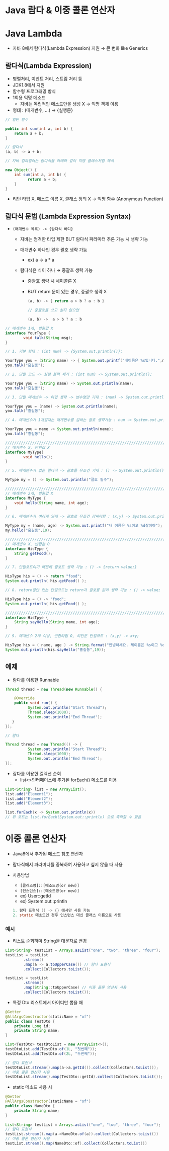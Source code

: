 # Java 람다 & 이중 콜론 연산자





# Java Lambda

- 자바 8에서 람다식(Lambda Expression) 지원 → 큰 변화  like Generics



## 람다식(Lambda Expression)

- 병렬처리, 이벤트 처리, 스트림 처리 등
- JDK1.8에서 지원
- 함수형 프로그래밍 방식
- 1회용 익명 메소드
  - 자바는 독립적인 메소드만을 생성 X → 익명 객체 이용
- 형태 : (매개변수, …) → {실행문}

```java
// 일반 함수

public int sum(int a, int b) {
    return a + b;
}

// 람다식
(a, b) -> a + b;

// 자바 컴파일러는 람다식을 아래와 같이 익명 클래스처럼 해석

new Object() {
    int sum(int a, int b) {
          return a + b;
    }
}
```

- 리턴 타입 X,  메소드 이름 X, 클래스 정의 X → 익명 함수 (Anonymous  Function)



## 람다식 문법 (Lambda Expression Syntax)

- ```
  (매개변수 목록) -> {람다식 바디}
  ```

  - 자바는 엄격한 타입 제한 BUT 람다식 파라미터 추론 가능 시 생략 가능

  - 매개변수 하나인 경우 괄호 생략 가능

    - ex)  a -> a * a

  - 람다식은 식이 하나 → 중괄호 생략 가능

    - 중괄호 생략 시 세미콜론 X

    - BUT return 문이 있는 경우, 중괄호 생략 X

      ```java
      (a, b) -> { return a > b ? a : b }
      
      // 중괄호를 쓰고 싶지 않으면
      
      (a, b) ->  a > b ? a : b
      ```

```java
// 매개변수 1개, 반환값 X
interface YourType {
		void talk(String msg);
}

// 1. 기본 형태 : (int num) -> {System.out.println()};

YourType you = (String name) -> { System.out.printf("내이름은 %s입니다.",name); }
you.talk("홍길동");

// 2. 단일 코드 -> 실행 블럭 제거 : (int num) -> System.out.println();

YourType you = (String name) -> System.out.println(name);
you.talk("홍길동");

// 3. 단일 매개변수 -> 타입 생략 -> 변수명만 기재 : (num) -> System.out.println();

YourType you = (name) -> System.out.println(name);
you.talk("홍길동");

// 4. 매개변수가 1개일때는 매개변수를 감싸는 괄호 생략가능 : num -> System.out.println();

YourType you = name -> System.out.println(name);
you.talk("홍길동");

/////////////////////////////////////////////////////////////////////////////////
// 매겨변수 X, 반환값 X
interface MyType{
		void hello();
}

// 5. 매개변수가 없는 람다식 -> 괄호를 무조건 기재 : () -> System.out.println();

MyType my = () -> System.out.println("괄호 필수");

/////////////////////////////////////////////////////////////////////////////////
// 매개변수 2개, 반환값 X 
interface MyType {
    void hello(String name, int age);
}

// 6. 매개변수가 여러개 일때 -> 괄호로 무조건 감싸야함 : (x,y) -> System.out.println();

MyType my = (name, age) -> System.out.printf("내 이름은 %s이고 %d살이야"); 
my.hello("홍길동",19);

/////////////////////////////////////////////////////////////////////////////////
// 매개변수 X, 반환값 O
interface HisType {
    String getFood();
}

// 7. 단일코드이기 때문에 괄호도 생략 가능 : () -> {return value;}

HisType his = () -> return "food";
System.out.println( his.getFood() );

// 8. return문만 있는 단일코드는 return과 괄호를 같이 생략 가능 : () -> value;

HisType his = () -> "food";
System.out.println( his.getFood() );

////////////////////////////////////////////////////////////////////////////////
interface HisTpye {
    String sayHello(String name, int age);
}

// 9. 매개변수 2개 이상, 반환타입 O, 리턴문 단일코드 : (x,y) -> x+y;

HisType his = ( name, age ) -> String.format("안녕하세요. 제이름은 %s이고 %d살 입니다.",name, age);
System.out.println(his.sayHello("홍길동",19));
```







## 예제

- 람다를 이용한 Runnable

```java
Thread thread = new Thread(new Runnable() {

    @Override
    public void run() {
          System.out.println("Start Thread");
          Thread.sleep(1000);
          System.out.println("End Thread");
   }
});

// 람다

Thread thread = new Thread(() -> {
          System.out.println("Start Thread");
          Thread.sleep(1000);
          System.out.println("End Thread");
});
```

- 람다를 이용한 컬렉션 순회
  - list<>인터페이스에 추가된 forEach() 메소드를 이용

```java
List<String> list = new ArrayList();
list.add("Element1");
list.add("Element2");
list.add("Element3");

list.forEach(x -> System.out.println(x))
// 위 코드는 list.forEach(System.out::println) 으로 축약할 수 있음
```











# 이중 콜론 연산자

- Java8에서 추가된 메소드 참조 연산자

- 람다식에서 파라미터를 중복하여 사용하고 싶지 않을 때 사용

- 사용방법

  - `[클래스명]::[메소드명(or new)]`
  - `[인스턴스]::[메소드명(or new)]`
  - ex) User::getId
  - ex) System.out::println

  ```java
  1. 람다 표현식 () -> {} 에서만 사용 가능
  2. static 메소드인 경우 인스턴스 대신 클래스 이름으로 사용
  ```





### 예시

- 리스트 순회하며 String을 대문자로 변경

```java
List<String> testList = Arrays.asList("one", "two", "three", "four");
testList = testList
        .stream()
        .map(a -> a.toUpperCase()) // 람다 표현식 
        .collect(Collectors.toList());

testList = testList
        .stream()
        .map(String::toUpperCase) // 이중 콜론 연산자 사용 
        .collect(Collectors.toList());
```

- 특정 Dto 리스트에서 아이디만 뽑을 때

```java
@Getter
@AllArgsConstructor(staticName = "of")
public class TestDto {
    private Long id;
    private String name;
}

List<TestDto> testDtoList = new ArrayList<>();
testDtoList.add(TestDto.of(1L, "첫번째"));
testDtoList.add(TestDto.of(2L, "두번째"));

// 람다 표현식
testDtoList.stream().map(a->a.getId()).collect(Collectors.toList());
// 이중 콜론 연산자 사용 
testDtoList.stream().map(TestDto::getId).collect(Collectors.toList());
```

- static 메소드 사용 시

```java
@Getter
@AllArgsConstructor(staticName = "of")
public class NameDto {
	private String name;
}
    
List<String> testList = Arrays.asList("one", "two", "three", "four");
// 람다 표현식 
testList.stream().map(a->NameDto.of(a)).collect(Collectors.toList())
// 이중 콜론 연산자 사용 
testList.stream().map(NameDto::of).collect(Collectors.toList())
```
